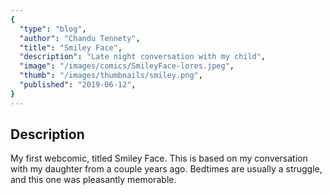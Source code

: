 ```yaml
---
{
  "type": "blog",
  "author": "Chandu Tennety",
  "title": "Smiley Face",
  "description": "Late night conversation with my child",
  "image": "/images/comics/SmileyFace-lores.jpeg",
  "thumb": "/images/thumbnails/smiley.png",
  "published": "2019-06-12",
}
---
```


## Description
My first webcomic, titled Smiley Face. This is based on my conversation with my daughter from a couple years ago. Bedtimes are usually a struggle, and this one was pleasantly memorable.
